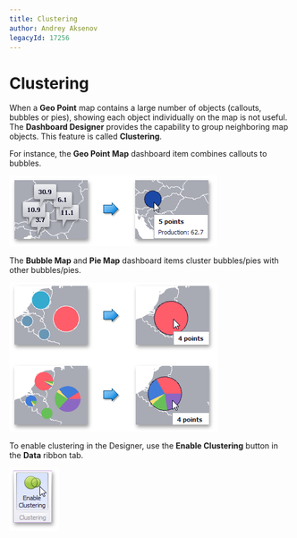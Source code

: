 ```yaml
---
title: Clustering
author: Andrey Aksenov
legacyId: 17256
---
```

# Clustering
When a **Geo Point** map contains a large number of objects (callouts, bubbles or pies), showing each object individually on the map is not useful. The **Dashboard Designer** provides the capability to group neighboring map objects. This feature is called **Clustering**.

For instance, the **Geo Point Map** dashboard item combines callouts to bubbles.

![ClusteredCallouts](../../../../images/img23590.png)

The **Bubble Map**  and **Pie Map** dashboard items cluster bubbles/pies with other bubbles/pies.

![ClusteringPies](../../../../images/img23641.png)

To enable clustering in the Designer, use the **Enable Clustering** button in the **Data** ribbon tab.

![ClusteringButton_Ribbon](../../../../images/img23585.png)